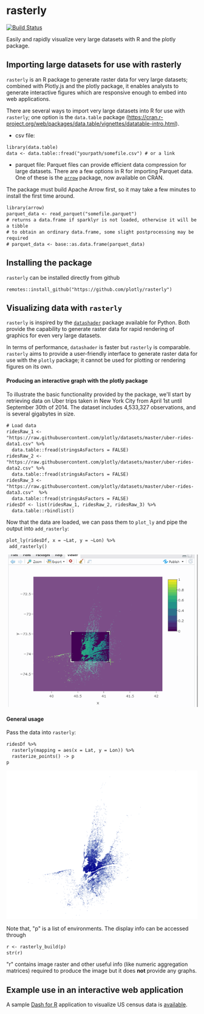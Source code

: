 # rasterly
[![Build Status](https://travis-ci.org/z267xu/rasterly.svg?branch=master)](https://travis-ci.org/z267xu/rasterly)

Easily and rapidly visualize very large datasets with R and the plotly package.

## Importing large datasets for use with rasterly

`rasterly` is an R package to generate raster data for very large datasets; combined with Plotly.js and the plotly package, it enables analysts to generate interactive figures which are responsive enough to embed into web applications.

There are several ways to import very large datasets into R for use with `rasterly`; one option is the `data.table` package (https://cran.r-project.org/web/packages/data.table/vignettes/datatable-intro.html).

* csv file:
```
library(data.table)
data <- data.table::fread("yourpath/somefile.csv") # or a link
```

* parquet file:
Parquet files can provide efficient data compression for large datasets. There are a few options in R for importing Parquet data. One of these is the [`arrow`](https://cran.r-project.org/web/packages/arrow/index.html) package, now available on CRAN.

The package must build Apache Arrow first, so it may take a few minutes to install the first time around.

```
library(arrow)
parquet_data <- read_parquet("somefile.parquet")
# returns a data.frame if sparklyr is not loaded, otherwise it will be a tibble
# to obtain an ordinary data.frame, some slight postprocessing may be required
# parquet_data <- base::as.data.frame(parquet_data)
```

## Installing the package

`rasterly` can be installed directly from github
```
remotes::install_github("https://github.com/plotly/rasterly")
```

## Visualizing data with `rasterly`

`rasterly` is inspired by the [`datashader`](http://datashader.org/getting_started/index.html) package available for Python. Both provide the capability to generate raster data for rapid rendering of graphics for even very large datasets.

In terms of performance, `datashader` is faster but `rasterly` is comparable. `rasterly` aims to provide a user-friendly interface to generate raster data for use with the `plotly` package; it cannot be used for plotting or rendering figures on its own.

#### Producing an interactive graph with the plotly package

To illustrate the basic functionality provided by the package, we'll start by retrieving data on Uber trips taken in New York City from April 1st until September 30th of 2014. The dataset includes 4,533,327 observations, and is several gigabytes in size.

```
# Load data
ridesRaw_1 <- "https://raw.githubusercontent.com/plotly/datasets/master/uber-rides-data1.csv" %>%
  data.table::fread(stringsAsFactors = FALSE)
ridesRaw_2 <- "https://raw.githubusercontent.com/plotly/datasets/master/uber-rides-data2.csv" %>%
  data.table::fread(stringsAsFactors = FALSE)
ridesRaw_3 <- "https://raw.githubusercontent.com/plotly/datasets/master/uber-rides-data3.csv"  %>%
  data.table::fread(stringsAsFactors = FALSE)
ridesDf <- list(ridesRaw_1, ridesRaw_2, ridesRaw_3) %>%
  data.table::rbindlist()
```

Now that the data are loaded, we can pass them to `plot_ly` and pipe the output into `add_rasterly`:

```
plot_ly(ridesDf, x = ~Lat, y = ~Lon) %>%
 add_rasterly()
```
![](man/figures/add_rasterizer.gif)

#### General usage

Pass the data into `rasterly`:
```
ridesDf %>%
  rasterly(mapping = aes(x = Lat, y = Lon)) %>%
  rasterize_points() -> p
p
```
![](man/figures/grid_rasterizer.png)

Note that, "p" is a list of environments. The display info can be accessed through
```
r <- rasterly_build(p)
str(r)
```
"r" contains image raster and other useful info (like numeric aggregation matrices) required to produce the image but it does **not** provide any graphs.

## Example use in an interactive web application

A sample [Dash for R](https://github.com/plotly/dashR) application to visualize US census data is [available](https://github.com/plotly/rasterly/tree/master/apps/UScensus).
